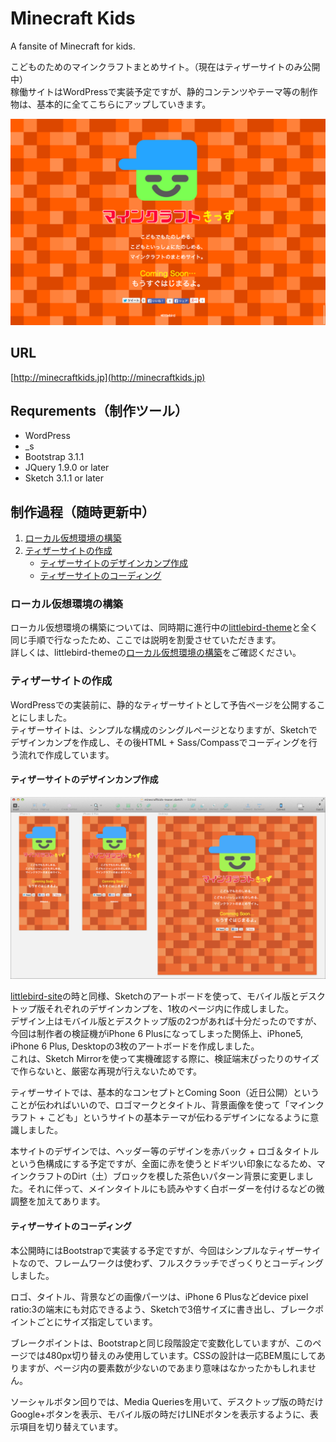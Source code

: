 # Minecraft Kids

A fansite of Minecraft for kids.

こどものためのマインクラフトまとめサイト。（現在はティザーサイトのみ公開中）  
稼働サイトはWordPressで実装予定ですが、静的コンテンツやテーマ等の制作物は、基本的に全てこちらにアップしていきます。

![](screenshots/teaser.png?raw=true)

## URL

[http://minecraftkids.jp](http://minecraftkids.jp)

## Requrements（制作ツール）

- WordPress
- _s
- Bootstrap 3.1.1
- JQuery 1.9.0 or later
- Sketch 3.1.1 or later

## 制作過程（随時更新中）

1. [ローカル仮想環境の構築](#user-content-ローカル仮想環境の構築)
2. [ティザーサイトの作成](#user-content-ティザーサイトの作成)
	- [ティザーサイトのデザインカンプ作成](#user-content-ティザーサイトのデザインカンプ作成)
	- [ティザーサイトのコーディング](#user-content-ティザーサイトのコーディング)

### ローカル仮想環境の構築

ローカル仮想環境の構築については、同時期に進行中の[littlebird-theme](https://github.com/littlebirdjp/littlebird-theme)と全く同じ手順で行なったため、ここでは説明を割愛させていただきます。  
詳しくは、littlebird-themeの[ローカル仮想環境の構築](https://github.com/littlebirdjp/littlebird-theme#user-content-%E3%83%AD%E3%83%BC%E3%82%AB%E3%83%AB%E4%BB%AE%E6%83%B3%E7%92%B0%E5%A2%83%E3%81%AE%E6%A7%8B%E7%AF%89)をご確認ください。

### ティザーサイトの作成

WordPressでの実装前に、静的なティザーサイトとして予告ページを公開することにしました。  
ティザーサイトは、シンプルな構成のシングルページとなりますが、Sketchでデザインカンプを作成し、その後HTML + Sass/Compassでコーディングを行う流れで作成しています。

#### ティザーサイトのデザインカンプ作成

![](screenshots/screenshot01.png?raw=true)

[littlebird-site](https://github.com/littlebirdjp/littlebird-site)の時と同様、Sketchのアートボードを使って、モバイル版とデスクトップ版それぞれのデザインカンプを、1枚のページ内に作成しました。  
デザイン上はモバイル版とデスクトップ版の2つがあれば十分だったのですが、今回は制作者の検証機がiPhone 6 Plusになってしまった関係上、iPhone5, iPhone 6 Plus, Desktopの3枚のアートボードを作成しました。  
これは、Sketch Mirrorを使って実機確認する際に、検証端末ぴったりのサイズで作らないと、厳密な再現が行えないためです。

ティザーサイトでは、基本的なコンセプトとComing Soon（近日公開）ということが伝わればいいので、ロゴマークとタイトル、背景画像を使って「マインクラフト + こども」というサイトの基本テーマが伝わるデザインになるように意識しました。

本サイトのデザインでは、ヘッダー等のデザインを赤バック + ロゴ＆タイトルという色構成にする予定ですが、全面に赤を使うとドギツい印象になるため、マインクラフトのDirt（土）ブロックを模した茶色いパターン背景に変更しました。それに伴って、メインタイトルにも読みやすく白ボーダーを付けるなどの微調整を加えてあります。

#### ティザーサイトのコーディング

本公開時にはBootstrapで実装する予定ですが、今回はシンプルなティザーサイトなので、フレームワークは使わず、フルスクラッチでざっくりとコーディングしました。  

ロゴ、タイトル、背景などの画像パーツは、iPhone 6 Plusなどdevice pixel ratio:3の端末にも対応できるよう、Sketchで3倍サイズに書き出し、ブレークポイントごとにサイズ指定しています。

ブレークポイントは、Bootstrapと同じ段階設定で変数化していますが、このページでは480px切り替えのみ使用しています。CSSの設計は一応BEM風にしてありますが、ページ内の要素数が少ないのであまり意味はなかったかもしれません。

ソーシャルボタン回りでは、Media Queriesを用いて、デスクトップ版の時だけGoogle+ボタンを表示、モバイル版の時だけLINEボタンを表示するように、表示項目を切り替えています。


